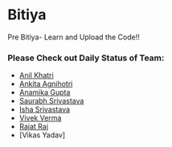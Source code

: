# Bitiya
Pre Bitiya-  Learn and Upload the Code!!

### Please Check out Daily Status of Team:

- [Anil Khatri](https://github.com/imkaka/Bitiya/blob/master/status.md "Anil Khatri")
- [Ankita Agnihotri](https://github.com/AnkitaAgnihotri/Bitiya/blob/master/status.md "Ankita")
- [Anamika Gupta](https://github.com/anamika1310/Bitiya/blob/master/status.md "Anamika")
- [Saurabh Srivastava](https://github.com/SaurabhSrivastava8/Bitiya/blob/master/status.md "Saurabh")
- [Isha Srivastava](https://github.com/ishha100/Bitiya/blob/master/status.md "Isha")
- [Vivek Verma](https://github.com/coolbudy1998/Bitiya/blob/master/status.md "Vivek")
- [Rajat Raj](https://github.com/FantasticRajat/Bitiya/blob/master/status.md "Rajat")
- [Vikas Yadav]
